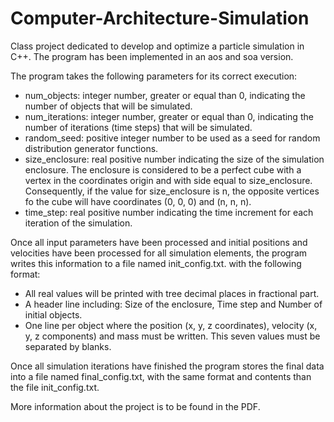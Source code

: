 # Computer-Architecture-Simulation
Class project dedicated to develop and optimize a particle simulation in C++. The program has been implemented in an aos and soa version.

The program takes the following parameters for its correct execution:<br/>
* num_objects: integer number, greater or equal than 0, indicating the number of objects that will be simulated.<br/>
* num_iterations: integer number, greater or equal than 0, indicating the number of iterations (time steps) that will be simulated.<br/>
* random_seed: positive integer number to be used as a seed for random distribution generator functions.<br/>
* size_enclosure: real positive number indicating the size of the simulation enclosure. The enclosure is considered to be a perfect cube with a vertex in the coordinates origin and with side equal to size_enclosure. Consequently, if the value for size_enclosure is n, the opposite vertices fo the cube will have coordinates (0, 0, 0) and (n, n, n).<br/>
* time_step: real positive number indicating the time increment for each iteration of the simulation.<br/>

Once all input parameters have been processed and initial positions and velocities have been processed for all simulation elements, the program writes this information to a file named init_config.txt. with the following format:<br/>
* All real values will be printed with tree decimal places in fractional part.<br/>
* A header line including: Size of the enclosure, Time step and Number of initial objects.<br/>
* One line per object where the position (x, y, z coordinates), velocity (x, y, z components) and mass must be written. This seven values must be separated by blanks.<br/>

Once all simulation iterations have finished the program stores the final data into a file named final_config.txt, with the same format and contents than the file init_config.txt.<br/>

More information about the project is to be found in the PDF.


